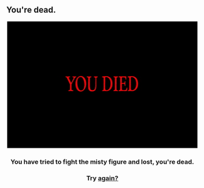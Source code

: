 ## You're dead.

<p align="center">
  <img src="../pictures/you-died.gif"/>
</p>

<h3 align="center">You have tried to fight the misty figure and lost, you're dead.</h3>
<h3 align="center">Try <a href="../README.md">again?</a></h3>